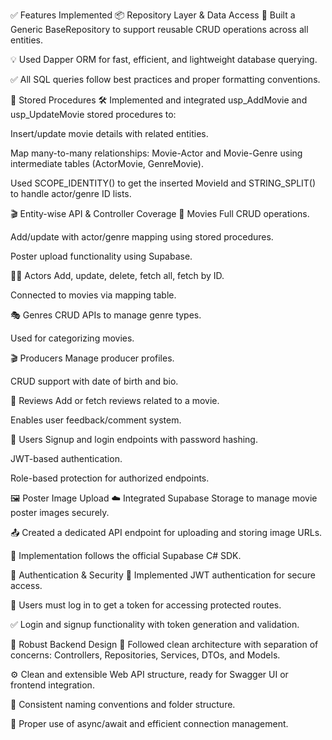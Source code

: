 ✅ Features Implemented
📦 Repository Layer & Data Access
🔁 Built a Generic BaseRepository<T> to support reusable CRUD operations across all entities.

💡 Used Dapper ORM for fast, efficient, and lightweight database querying.

✅ All SQL queries follow best practices and proper formatting conventions.

🧩 Stored Procedures
🛠 Implemented and integrated usp_AddMovie and usp_UpdateMovie stored procedures to:

Insert/update movie details with related entities.

Map many-to-many relationships: Movie-Actor and Movie-Genre using intermediate tables (ActorMovie, GenreMovie).

Used SCOPE_IDENTITY() to get the inserted MovieId and STRING_SPLIT() to handle actor/genre ID lists.

🎬 Entity-wise API & Controller Coverage
🎥 Movies
Full CRUD operations.

Add/update with actor/genre mapping using stored procedures.

Poster upload functionality using Supabase.

🧑‍🎤 Actors
Add, update, delete, fetch all, fetch by ID.

Connected to movies via mapping table.

🎭 Genres
CRUD APIs to manage genre types.

Used for categorizing movies.

🎬 Producers
Manage producer profiles.

CRUD support with date of birth and bio.

💬 Reviews
Add or fetch reviews related to a movie.

Enables user feedback/comment system.

👤 Users
Signup and login endpoints with password hashing.

JWT-based authentication.

Role-based protection for authorized endpoints.

🖼 Poster Image Upload
☁️ Integrated Supabase Storage to manage movie poster images securely.

📤 Created a dedicated API endpoint for uploading and storing image URLs.

🧾 Implementation follows the official Supabase C# SDK.

🔐 Authentication & Security
🔐 Implemented JWT authentication for secure access.

🔑 Users must log in to get a token for accessing protected routes.

✅ Login and signup functionality with token generation and validation.

🧪 Robust Backend Design
📁 Followed clean architecture with separation of concerns: Controllers, Repositories, Services, DTOs, and Models.

⚙️ Clean and extensible Web API structure, ready for Swagger UI or frontend integration.

📌 Consistent naming conventions and folder structure.

🧠 Proper use of async/await and efficient connection management.
